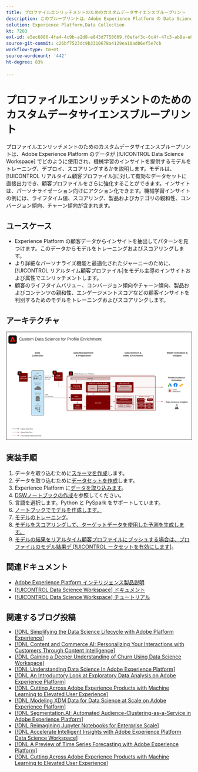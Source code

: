 ```yaml
---
title: プロファイルエンリッチメントのためのカスタムデータサイエンスブループリント
description: このブループリントは、Adobe Experience Platform の Data Science Workspace がモデルをトレーニング、デプロイ、スコアリングするために、Experience Platform 内のデータをどのように使用して、データから機械学習によるインサイトを提供するかを示します。
solution: Experience Platform,Data Collection
kt: 7203
exl-id: e5ec6886-4fa4-4c9b-a2d8-e843d7758669,f0efaf3c-6c4f-47c3-ab8a-e8e146dd071c
source-git-commit: c26bf7523dc9b3310678a4129ea10ad06ef5e7cb
workflow-type: tm+mt
source-wordcount: '442'
ht-degree: 83%

---
```


# プロファイルエンリッチメントのためのカスタムデータサイエンスブループリント

プロファイルエンリッチメントのためのカスタムデータサイエンスブループリントは、Adobe Experience Platform のデータが [!UICONTROL Data Science Workspace] でどのように使用され、機械学習のインサイトを提供するモデルをトレーニング、デプロイ、スコアリングするかを説明します。モデルは、[!UICONTROL リアルタイム顧客プロファイル]に対して有効なデータセットに直接出力でき、顧客プロファイルをさらに強化することができます。インサイトは、パーソナライゼーション向けにアクション化できます。機械学習インサイトの例には、ライフタイム値、スコアリング、製品およびカテゴリの親和性、コンバージョン傾向、チャーン傾向が含まれます。

## ユースケース

* Experience Platform の顧客データからインサイトを抽出してパターンを見つけます。このデータからモデルをトレーニングおよびスコアリングします。
* より詳細なパーソナライズ機能と最適化されたジャーニーのために、[!UICONTROL リアルタイム顧客プロファイル]をモデル主導のインサイトおよび属性でエンリッチメントします。
* 顧客のライフタイムバリュー、コンバージョン傾向やチャーン傾向、製品およびコンテンツの親和性、エンゲージメントスコアなどの顧客インサイトを判別するためのモデルをトレーニングおよびスコアリングします。

## アーキテクチャ

<img src="assets/data_science.svg" alt="プロファイルエンリッチメントのためのカスタムデータサイエンスブループリントの参照アーキテクチャ" style="border:1px solid #4a4a4a" />

## 実装手順

1. データを取り込むために[スキーマを作成](https://experienceleague.adobe.com/?recommended=ExperiencePlatform-D-1-2021.1.xdm)します。
1. データを取り込むために[データセットを作成](https://experienceleague.adobe.com/docs/platform-learn/tutorials/data-ingestion/create-datasets-and-ingest-data.html?lang=ja)します。
1. Experience Platform に[データを取り込みます](https://experienceleague.adobe.com/?recommended=ExperiencePlatform-D-1-2020.1.dataingestion&amp;lang=ja)。
1. [DSWノートブックの作成](https://experienceleague.adobe.com/docs/platform-learn/tutorials/data-science-workspace/load-data-in-jupyterlab-notebooks.html?lang=en)を参照してください。
1. 言語を選択します。Python と PySpark をサポートしています。
1. [ノートブックでモデルを作成します。](https://experienceleague.adobe.com/docs/platform-learn/tutorials/data-science-workspace/recipe-builder-template.html?lang=en)
1. [モデルのトレーニング](https://experienceleague.adobe.com/docs/platform-learn/tutorials/data-science-workspace/schedule-training-scoring.html?lang=en)。
1. [モデルをスコアリングして、ターゲットデータを使用した予測を生成します。](https://experienceleague.adobe.com/docs/platform-learn/tutorials/data-science-workspace/schedule-training-scoring.html?lang=en)
1. [モデルの結果をリアルタイム顧客プロファイルにプッシュする場合は、プロファイルのモデル結果デ [!UICONTROL ータセットを有効にします]](https://experienceleague.adobe.com/docs/platform-learn/tutorials/data-science-workspace/dsw-profile-segmentation.html?lang=en)。

## 関連ドキュメント

* [Adobe Experience Platform インテリジェンス製品説明](https://helpx.adobe.com/jp/legal/product-descriptions/adobe-experience-platform-intelligence---product-description.html)
* [[!UICONTROL Data Science Workspace] ドキュメント](https://experienceleague.adobe.com/docs/experience-platform/data-science-workspace/home.html?lang=ja)
* [[!UICONTROL Data Science Workspace] チュートリアル](https://experienceleague.adobe.com/docs/platform-learn/tutorials/data-science-workspace/understanding-data-science-workspace.html?lang=ja)

## 関連するブログ投稿

* [[!DNL Simplifying the Data Science Lifecycle with Adobe Platform Experience]](https://medium.com/adobetech/simplifying-the-data-science-lifecycle-with-adobe-platform-experience-8ea4f056d82f)
* [[!DNL Content and Commerce AI: Personalizing Your Interactions with Customers Through Content Intelligence]](https://medium.com/adobetech/content-and-commerce-ai-personalizing-your-interactions-with-customers-through-content-intelligence-dc182601deab)
* [[!DNL Gaining a Deeper Understanding of Churn Using Data Science Workspace]](https://medium.com/adobetech/gaining-a-deeper-understanding-of-churn-using-data-science-workspace-18a2190e0cf3)
* [[!DNL Understanding Data Science In Adobe Experience Platform]](https://medium.com/adobetech/understanding-data-science-in-adobe-experience-platform-5bce5a17b42)
* [[!DNL An Introductory Look at Exploratory Data Analysis on Adobe Experience Platform]](https://medium.com/adobetech/an-introductory-look-at-exploratory-data-analysis-on-adobe-experience-platform-1bfce7501d9a)
* [[!DNL Cutting Across Adobe Experience Products with Machine Learning to Elevated User Experience]](https://medium.com/adobetech/cutting-across-adobe-experience-products-with-machine-learning-to-elevated-user-experience-7c85000510d1)
* [[!DNL Modeling XDM Data for Data Science at Scale on Adobe Experience Platform]](https://medium.com/adobetech/modeling-xdm-data-for-data-science-at-scale-on-adobe-experience-platform-222bb2a6dbf7)
* [[!DNL Segmentation.AI: Automated Audience-Clustering-as-a-Service in Adobe Experience Platform]](https://medium.com/adobetech/segmentation-ai-automated-audience-clustering-as-a-service-in-adobe-experience-platform-261f4099462c)
* [[!DNL Reimagining Jupyter Notebooks for Enterprise Scale]](https://medium.com/adobetech/reimagining-jupyter-notebooks-for-enterprise-scale-8bc6340d504a)
* [[!DNL Accelerate Intelligent Insights with Adobe Experience Platform Data Science Workspace]](https://medium.com/adobetech/accelerate-intelligent-insights-with-adobe-experience-platform-data-science-workspace-89538bacbbea)
* [[!DNL A Preview of Time Series Forecasting with Adobe Experience Platform]](https://medium.com/adobetech/preview-of-time-series-forecasting-with-adobe-experience-platform-38a2fc778e89)
* [[!DNL Cutting Across Adobe Experience Products with Machine Learning to Elevated User Experience]](https://medium.com/adobetech/cutting-across-adobe-experience-products-with-machine-learning-to-elevated-user-experience-7c85000510d1)
